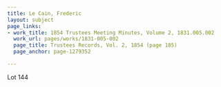 ```yaml
---
title: Le Cain, Frederic
layout: subject
page_links:
- work_title: 1854 Trustees Meeting Minutes, Volume 2, 1831.005.002
  work_url: pages/works/1831-005-002
  page_title: Trustees Records, Vol. 2, 1854 (page 185)
  page_anchor: page-1279352

---
```

<p>Lot 144</p>